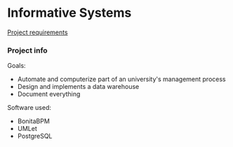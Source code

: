 # Informative Systems

[Project requirements](https://github.com/CanobbioE/UNITO/blob/master/SI/progetto%20SI%201718.pdf "In Italian")


### Project info

Goals:
- Automate and computerize part of an university's management process
- Design and implements a data warehouse
- Document everything

Software used:
- BonitaBPM
- UMLet
- PostgreSQL


